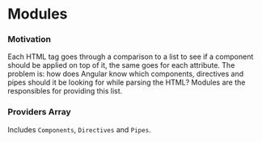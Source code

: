 # Modules


### Motivation
Each HTML tag goes through a comparison to a list to see if a component should be applied on 
top of it, the same goes for each attribute. The problem is: how does Angular know which components, 
directives and pipes should it be looking for while parsing the HTML? Modules are the responsibles for
providing this list.

### Providers Array
Includes `Components`, `Directives` and `Pipes`.
